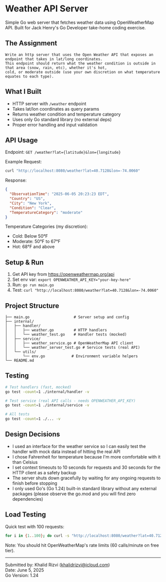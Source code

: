 # Weather API Server

Simple Go web server that fetches weather data using OpenWeatherMap API. Built for Jack Henry's Go Developer take-home coding exercise.

## The Assignment

```
Write an http server that uses the Open Weather API that exposes an endpoint that takes in lat/long coordinates. 
This endpoint should return what the weather condition is outside in that area (snow, rain, etc), whether it's hot, 
cold, or moderate outside (use your own discretion on what temperature equates to each type).
```

## What I Built

- HTTP server with `/weather` endpoint
- Takes lat/lon coordinates as query params
- Returns weather condition and temperature category
- Uses only Go standard library (no external deps)
- Proper error handling and input validation

## API Usage

Endpoint: `GET /weather?lat={latitude}&lon={longitude}`

Example Request:
```bash
curl "http://localhost:8080/weather?lat=40.7128&lon=-74.0060"
```

Response:
```json
{
  "ObservationTime": "2025-06-05 20:23:23 EDT",
  "Country": "US",
  "City": "New York",
  "Condition": "Clear",
  "TemperatureCategory": "moderate"
}
```

Temperature Categories (my discretion):
- Cold: Below 50°F
- Moderate: 50°F to 67°F
- Hot: 68°F and above

## Setup & Run

1. Get API key from https://openweathermap.org/api
2. Set env var: `export OPENWEATHER_API_KEY="your-key-here"`
3. Run: `go run main.go`
4. Test: `curl "http://localhost:8080/weather?lat=40.7128&lon=-74.0060"`

## Project Structure

```
├── main.go                    # Server setup and config
├── internal/
│   ├── handler/
│   │   ├── weather.go         # HTTP handlers
│   │   └── weather_test.go    # Handler tests (mocked)
│   ├── service/
│   │   ├── weather_service.go # OpenWeatherMap API client
│   │   └── weather_server_test.go # Service tests (real API)
│   └── utils/
│       └── env.go            # Environment variable helpers
└── README.md
```

## Testing

```bash
# Test handlers (fast, mocked)
go test -count=1 ./internal/handler -v

# Test service (real API calls - needs OPENWEATHER_API_KEY)
go test -count=1 ./internal/service -v

# All tests
go test -count=1 ./... -v
```

## Design Decisions

- I used an interface for the weather service so I can easily test the handler with mock data instead of hitting the real API
- I chose Fahrenheit for temperature because I'm more comfortable with it than Celsius  
- I set context timeouts to 10 seconds for requests and 30 seconds for the HTTP client as a safety backup
- The server shuts down gracefully by waiting for any ongoing requests to finish before stopping
- I only used Go's (Go 1.24) built-in standard library without any external packages (please observe the go.mod and you will find zero dependencies)

## Load Testing

Quick test with 100 requests:
```bash
for i in {1..100}; do curl -s "http://localhost:8080/weather?lat=40.7128&lon=-74.0060" & done; wait
```

Note: You should hit OpenWeatherMap's rate limits (60 calls/minute on free tier).

---

Submitted by: Khalid Rizvi (khalidrizvi@icloud.com)  
Date: June 5, 2025  
Go Version: 1.24